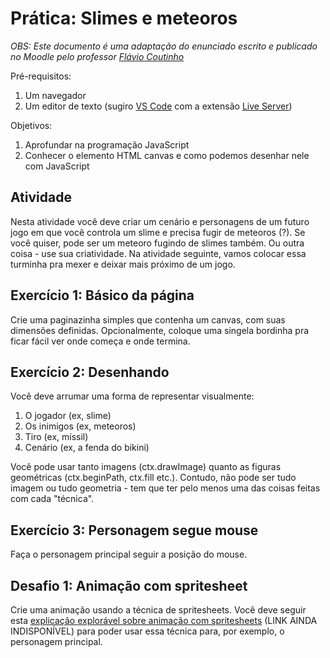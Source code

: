 # Prática: Slimes e meteoros

_OBS: Este documento é uma adaptação do enunciado escrito e publicado no Moodle pelo professor [Flávio Coutinho](https://github.com/fegemo)_

Pré-requisitos:

1. Um navegador
2. Um editor de texto (sugiro [VS Code](https://code.visualstudio.com/) com a extensão [Live Server](https://marketplace.visualstudio.com/items?itemName=ritwickdey.LiveServer))

Objetivos:

1. Aprofundar na programação JavaScript
2. Conhecer o elemento HTML canvas e como podemos desenhar nele com JavaScript

## Atividade

Nesta atividade você deve criar um cenário e personagens de um futuro jogo em que você controla um slime e precisa fugir de meteoros (?). Se você quiser, pode ser um meteoro fugindo de slimes também. Ou outra coisa - use sua criatividade. Na atividade seguinte, vamos colocar essa turminha pra mexer e deixar mais próximo de um jogo.

## Exercício 1: Básico da página

Crie uma paginazinha simples que contenha um canvas, com suas dimensões definidas. Opcionalmente, coloque uma singela bordinha pra ficar fácil ver onde começa e onde termina.

## Exercício 2: Desenhando

Você deve arrumar uma forma de representar visualmente:

1. O jogador (ex, slime)
2. Os inimigos (ex, meteoros)
3. Tiro (ex, míssil)
4. Cenário (ex, a fenda do bikini)

Você pode usar tanto imagens (ctx.drawImage) quanto as figuras geométricas (ctx.beginPath, ctx.fill etc.). Contudo, não pode ser tudo imagem ou tudo geometria - tem que ter pelo menos uma das coisas feitas com cada "técnica".

## Exercício 3: Personagem segue mouse

Faça o personagem principal seguir a posição do mouse.

## Desafio 1: Animação com spritesheet

Crie uma animação usando a técnica de spritesheets. Você deve seguir esta [explicação explorável sobre animação com spritesheets](https://fegemo.github.io/spritesheet-animation) (LINK AINDA INDISPONÍVEL) para poder usar essa técnica para, por exemplo, o personagem principal.
